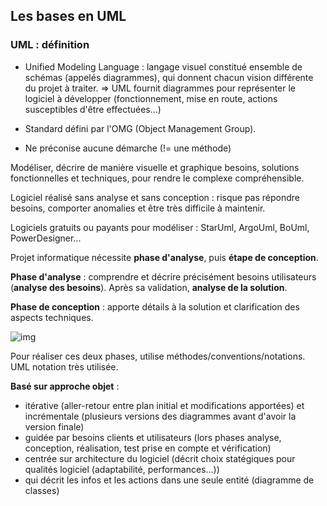 ## Les bases en UML

### UML : définition

- Unified Modeling Language : langage visuel constitué ensemble de schémas (appelés diagrammes), qui donnent chacun vision différente du projet à traiter. => UML fournit diagrammes pour représenter le logiciel à développer (fonctionnement, mise en route, actions susceptibles d'être effectuées...)

- Standard défini par l'OMG (Object Management Group).
- Ne préconise aucune démarche (!= une méthode)

Modéliser, décrire de manière visuelle et graphique besoins, solutions fonctionnelles et techniques, pour rendre le complexe compréhensible.

Logiciel réalisé sans analyse et sans conception : risque pas répondre besoins, comporter anomalies et être très difficile à maintenir.

Logiciels gratuits ou payants pour modéliser : StarUml, ArgoUml, BoUml, PowerDesigner...

Projet informatique nécessite **phase d'analyse**, puis **étape de conception**.

**Phase d'analyse** : comprendre et décrire précisément besoins utilisateurs (**analyse des besoins**). Après sa validation, **analyse de la solution**.

**Phase de conception** : apporte détails à la solution et clarification des aspects techniques.

![img](https://sdz-upload.s3.amazonaws.com/prod/upload/sujet%20de%20ce%20cours1.png)

Pour réaliser ces deux phases, utilise méthodes/conventions/notations. UML notation très utilisée.

**Basé sur approche objet** : 

- itérative (aller-retour entre plan initial et modifications apportées) et incrémentale (plusieurs versions des diagrammes avant d'avoir la version finale)
- guidée par besoins clients et utilisateurs (lors phases analyse, conception, réalisation, test prise en compte et vérification)
- centrée sur architecture du logiciel (décrit choix statégiques pour qualités logiciel (adaptabilité, performances...))
- qui décrit les infos et les actions dans une seule entité (diagramme de classes)
